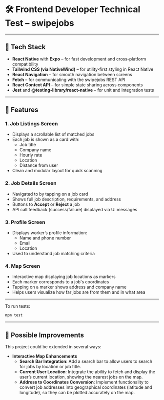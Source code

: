 # 🛠️ Frontend Developer Technical Test – swipejobs

---

## 🚀 Tech Stack

- **React Native** with **Expo** – for fast development and cross-platform compatibility
- **Tailwind CSS (via NativeWind)** – for utility-first styling in React Native
- **React Navigation** – for smooth navigation between screens
- **Fetch** – for communicating with the swipejobs REST API
- **React Context API** – for simple state sharing across components
- **Jest** and **@testing-library/react-native** – for unit and integration tests

---

## 📱 Features

### 1. Job Listings Screen
- Displays a scrollable list of matched jobs
- Each job is shown as a card with:
  - Job title
  - Company name
  - Hourly rate
  - Location
  - Distance from user
- Clean and modular layout for quick scanning

### 2. Job Details Screen
- Navigated to by tapping on a job card
- Shows full job description, requirements, and address
- Buttons to **Accept** or **Reject** a job
- API call feedback (success/failure) displayed via UI messages

### 3. Profile Screen
- Displays worker’s profile information:
  - Name and phone number
  - Email
  - Location 
- Used to understand job matching criteria

### 4. Map Screen
- Interactive map displaying job locations as markers
- Each marker corresponds to a job's coordinates
- Tapping on a marker shows address and company name
- Helps users visualize how far jobs are from them and in what area

---

To run tests:

```bash
npm test
```

---

## 🌱 Possible Improvements

This project could be extended in several ways:

- **Interactive Map Enhancements**
  - **Search Bar Integration**: Add a search bar to allow users to search for jobs by location or job title.
  - **Current User Location**: Integrate the ability to fetch and display the user’s current location, showing the nearest jobs on the map.
  - **Address to Coordinates Conversion**: Implement functionality to convert job addresses into geographical coordinates (latitude and longitude), so they can be plotted accurately on the map.
